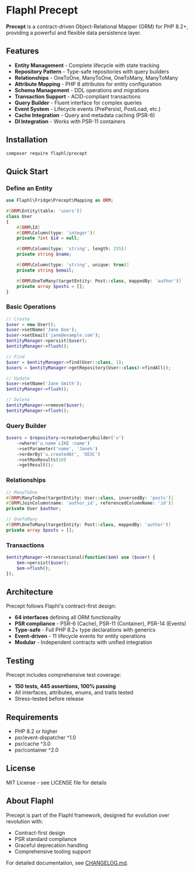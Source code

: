 # Flaphl Precept 

**Precept** is a contract-driven Object-Relational Mapper (ORM) for PHP 8.2+, providing a powerful and flexible data persistence layer.

## Features

- **Entity Management** - Complete lifecycle with state tracking
- **Repository Pattern** - Type-safe repositories with query builders
- **Relationships** - OneToOne, ManyToOne, OneToMany, ManyToMany
- **Attribute Mapping** - PHP 8 attributes for entity configuration
- **Schema Management** - DDL operations and migrations
- **Transaction Support** - ACID-compliant transactions
- **Query Builder** - Fluent interface for complex queries
- **Event System** - Lifecycle events (PrePersist, PostLoad, etc.)
- **Cache Integration** - Query and metadata caching (PSR-6)
- **DI Integration** - Works with PSR-11 containers

## Installation

```bash
composer require flaphl/precept
```

## Quick Start

### Define an Entity

```php
use Flaphl\Fridge\Precept\Mapping as ORM;

#[ORM\Entity(table: 'users')]
class User
{
    #[ORM\Id]
    #[ORM\Column(type: 'integer')]
    private ?int $id = null;

    #[ORM\Column(type: 'string', length: 255)]
    private string $name;

    #[ORM\Column(type: 'string', unique: true)]
    private string $email;

    #[ORM\OneToMany(targetEntity: Post::class, mappedBy: 'author')]
    private array $posts = [];
}
```

### Basic Operations

```php
// Create
$user = new User();
$user->setName('Jane Doe');
$user->setEmail('jane@example.com');
$entityManager->persist($user);
$entityManager->flush();

// Find
$user = $entityManager->find(User::class, 1);
$users = $entityManager->getRepository(User::class)->findAll();

// Update
$user->setName('Jane Smith');
$entityManager->flush();

// Delete
$entityManager->remove($user);
$entityManager->flush();
```

### Query Builder

```php
$users = $repository->createQueryBuilder('u')
    ->where('u.name LIKE :name')
    ->setParameter('name', 'Jane%')
    ->orderBy('u.createdAt', 'DESC')
    ->setMaxResults(10)
    ->getResult();
```

### Relationships

```php
// ManyToOne
#[ORM\ManyToOne(targetEntity: User::class, inversedBy: 'posts')]
#[ORM\JoinColumn(name: 'author_id', referencedColumnName: 'id')]
private User $author;

// OneToMany
#[ORM\OneToMany(targetEntity: Post::class, mappedBy: 'author')]
private array $posts = [];
```

### Transactions

```php
$entityManager->transactional(function($em) use ($user) {
    $em->persist($user);
    $em->flush();
});
```

## Architecture

Precept follows Flaphl's contract-first design:

- **64 interfaces** defining all ORM functionality
- **PSR compliance** - PSR-6 (Cache), PSR-11 (Container), PSR-14 (Events)
- **Type-safe** - Full PHP 8.2+ type declarations with generics
- **Event-driven** - 11 lifecycle events for entity operations
- **Modular** - Independent contracts with unified integration

## Testing

Precept includes comprehensive test coverage:

- **150 tests, 445 assertions, 100% passing**
- All interfaces, attributes, enums, and traits tested
- Stress-tested before release

## Requirements

- PHP 8.2 or higher
- psr/event-dispatcher ^1.0
- psr/cache ^3.0
- psr/container ^2.0

## License

MIT License - see LICENSE file for details

## About Flaphl

Precept is part of the Flaphl framework, designed for evolution over revolution with:
- Contract-first design
- PSR standard compliance
- Graceful deprecation handling
- Comprehensive tooling support

For detailed documentation, see [CHANGELOG.md](CHANGELOG.md).
